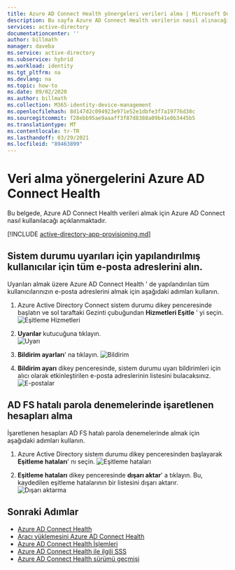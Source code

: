 ```yaml
---
title: Azure AD Connect Health yönergeleri verileri alma | Microsoft Docs
description: Bu sayfa Azure AD Connect Health verilerin nasıl alınacağını açıklar.
services: active-directory
documentationcenter: ''
author: billmath
manager: daveba
ms.service: active-directory
ms.subservice: hybrid
ms.workload: identity
ms.tgt_pltfrm: na
ms.devlang: na
ms.topic: how-to
ms.date: 09/02/2020
ms.author: billmath
ms.collection: M365-identity-device-management
ms.openlocfilehash: 8d147d2c094923e971e52e1dbfe3f7a19776d38c
ms.sourcegitcommit: f28ebb95ae9aaaff3f87d8388a09b41e0b3445b5
ms.translationtype: MT
ms.contentlocale: tr-TR
ms.lasthandoff: 03/29/2021
ms.locfileid: "89463899"
---
```

# <a name="azure-ad-connect-health-instructions-for-data-retrieval"></a>Veri alma yönergelerini Azure AD Connect Health

Bu belgede, Azure AD Connect Health verileri almak için Azure AD Connect nasıl kullanılacağı açıklanmaktadır.

[!INCLUDE [active-directory-app-provisioning.md](../../../includes/gdpr-intro-sentence.md)]

## <a name="retrieve-all-email-addresses-for-users-configured-for-health-alerts"></a>Sistem durumu uyarıları için yapılandırılmış kullanıcılar için tüm e-posta adreslerini alın.

Uyarıları almak üzere Azure AD Connect Health ' de yapılandırılan tüm kullanıcılarınızın e-posta adreslerini almak için aşağıdaki adımları kullanın.

1.  Azure Active Directory Connect sistem durumu dikey penceresinde başlatın ve sol taraftaki Gezinti çubuğundan **Hizmetleri Eşitle** ' yi seçin.
 ![Eşitleme Hizmetleri](./media/how-to-connect-health-data-retrieval/retrieve1.png)

2.  **Uyarılar** kutucuğuna tıklayın.</br>
 ![Uyarı](./media/how-to-connect-health-data-retrieval/retrieve3.png)

3.  **Bildirim ayarları**' na tıklayın.
 ![Bildirim](./media/how-to-connect-health-data-retrieval/retrieve4.png)

4.  **Bildirim ayarı** dikey penceresinde, sistem durumu uyarı bildirimleri için alıcı olarak etkinleştirilen e-posta adreslerinin listesini bulacaksınız.
 ![E-postalar](./media/how-to-connect-health-data-retrieval/retrieve5a.png)
 
## <a name="retrieve-accounts-that-were-flagged-with-ad-fs-bad-password-attempts"></a>AD FS hatalı parola denemelerinde işaretlenen hesapları alma

İşaretlenen hesapları AD FS hatalı parola denemelerinde almak için aşağıdaki adımları kullanın.

1.  Azure Active Directory sistem durumu dikey penceresinden başlayarak **Eşitleme hataları**' nı seçin.
 ![Eşitleme hataları](./media/how-to-connect-health-data-retrieval/retrieve6.png)

2.  **Eşitleme hataları** dikey penceresinde **dışarı aktar**' a tıklayın. Bu, kaydedilen eşitleme hatalarının bir listesini dışarı aktarır.
 ![Dışarı aktarma](./media/how-to-connect-health-data-retrieval/retrieve7.png)

## <a name="next-steps"></a>Sonraki Adımlar
* [Azure AD Connect Health](./whatis-azure-ad-connect.md)
* [Aracı yüklemesini Azure AD Connect Health](how-to-connect-health-agent-install.md)
* [Azure AD Connect Health İşlemleri](how-to-connect-health-operations.md)
* [Azure AD Connect Health ile ilgili SSS](reference-connect-health-faq.md)
* [Azure AD Connect Health sürümü geçmişi](reference-connect-health-version-history.md)